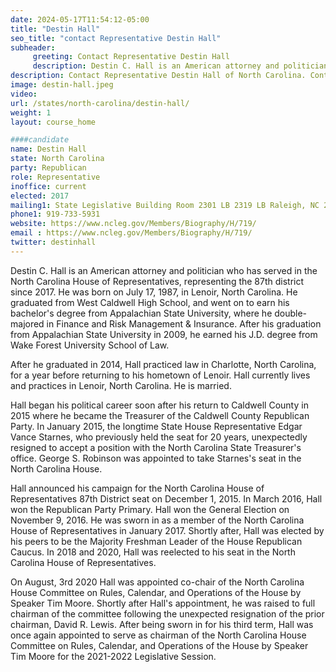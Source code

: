 ```yaml
---
date: 2024-05-17T11:54:12-05:00
title: "Destin Hall"
seo_title: "contact Representative Destin Hall"
subheader:
     greeting: Contact Representative Destin Hall
     description: Destin C. Hall is an American attorney and politician who has served in the North Carolina House of Representatives, representing the 87th district since 2017.
description: Contact Representative Destin Hall of North Carolina. Contact information for Destin Hall includes email address, phone number, and mailing address.
image: destin-hall.jpeg
video:
url: /states/north-carolina/destin-hall/
weight: 1
layout: course_home

####candidate
name: Destin Hall
state: North Carolina
party: Republican
role: Representative
inoffice: current
elected: 2017
mailing1: State Legislative Building Room 2301 LB 2319 LB Raleigh, NC 27601-1096
phone1: 919-733-5931
website: https://www.ncleg.gov/Members/Biography/H/719/
email : https://www.ncleg.gov/Members/Biography/H/719/
twitter: destinhall
---
```

Destin C. Hall is an American attorney and politician who has served in the North Carolina House of Representatives, representing the 87th district since 2017. He was born on July 17, 1987, in Lenoir, North Carolina. He graduated from West Caldwell High School, and went on to earn his bachelor's degree from Appalachian State University, where he double-majored in Finance and Risk Management & Insurance. After his graduation from Appalachian State University in 2009, he earned his J.D. degree from Wake Forest University School of Law. 

After he graduated in 2014, Hall practiced law in Charlotte, North Carolina, for a year before returning to his hometown of Lenoir. Hall currently lives and practices in Lenoir, North Carolina. He is married.

Hall began his political career soon after his return to Caldwell County in 2015 where he became the Treasurer of the Caldwell County Republican Party. In January 2015, the longtime State House Representative Edgar Vance Starnes, who previously held the seat for 20 years, unexpectedly resigned to accept a position with the North Carolina State Treasurer's office. George S. Robinson was appointed to take Starnes's seat in the North Carolina House. 

Hall announced his campaign for the North Carolina House of Representatives 87th District seat on December 1, 2015. In March 2016, Hall won the Republican Party Primary. Hall won the General Election on November 9, 2016. He was sworn in as a member of the North Carolina House of Representatives in January 2017. Shortly after, Hall was elected by his peers to be the Majority Freshman Leader of the House Republican Caucus. In 2018 and 2020, Hall was reelected to his seat in the North Carolina House of Representatives. 

On August, 3rd 2020 Hall was appointed co-chair of the North Carolina House Committee on Rules, Calendar, and Operations of the House by Speaker Tim Moore. Shortly after Hall's appointment, he was raised to full chairman of the committee following the unexpected resignation of the prior chairman, David R. Lewis. After being sworn in for his third term, Hall was once again appointed to serve as chairman of the North Carolina House Committee on Rules, Calendar, and Operations of the House by Speaker Tim Moore for the 2021-2022 Legislative Session.


